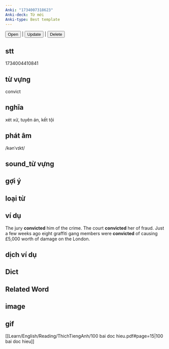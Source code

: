 ```yaml
---
Anki: "1734007318623"
Anki-deck: Từ mới
Anki-type: Best template
---
```

<button class="anki-btn-open">Open</button> | <button class="anki-btn-update">Update</button> | <button class="anki-btn-delete">Delete</button>

## stt
1734004410841
## từ vựng
convict
## nghĩa
xét xử, tuyên án, kết tội
## phát âm
/kənˈvɪkt/

## sound_từ vựng

## gợi ý

## loại từ

## ví dụ
The jury **convicted** him of the crime.
The court **convicted** her of fraud.
Just a few weeks ago eight graffiti gang members were **convicted** of causing £5,000 worth of damage on the London.
## dịch ví dụ

## Dict

## Related Word

## image

## gif
[[Learn/English/Reading/ThichTiengAnh/100 bai doc hieu.pdf#page=15|100 bai doc hieu]]